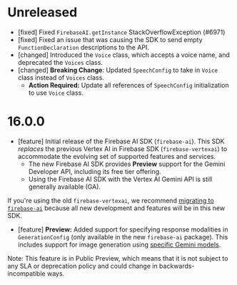 # Unreleased

* [fixed] Fixed `FirebaseAI.getInstance` StackOverflowException (#6971)
* [fixed] Fixed an issue that was causing the SDK to send empty `FunctionDeclaration` descriptions to the API.
* [changed] Introduced the `Voice` class, which accepts a voice name, and deprecated the `Voices` class.
* [changed] **Breaking Change**: Updated `SpeechConfig` to take in `Voice` class instead of `Voices` class.
    * **Action Required:** Update all references of `SpeechConfig` initialization to use `Voice` class.

 
# 16.0.0
* [feature] Initial release of the Firebase AI SDK (`firebase-ai`). This SDK *replaces* the previous
 Vertex AI in Firebase SDK (`firebase-vertexai`) to accommodate the evolving set of supported
 features and services.
  * The new Firebase AI SDK provides **Preview** support for the Gemini Developer API, including its
  free tier offering.
  * Using the Firebase AI SDK with the Vertex AI Gemini API is still generally available (GA).

 If you're using the old `firebase-vertexai`, we recommend
 [migrating to `firebase-ai`](/docs/ai-logic/migrate-to-latest-sdk)
 because all new development and features will be in this new SDK.
* [feature] **Preview:** Added support for specifying response modalities in `GenerationConfig`
 (only available in the new `firebase-ai` package). This includes support for image generation using
 [specific Gemini models](/docs/vertex-ai/models).

 Note: This feature is in Public Preview, which means that it is not subject to any SLA or
 deprecation policy and could change in backwards-incompatible ways.

